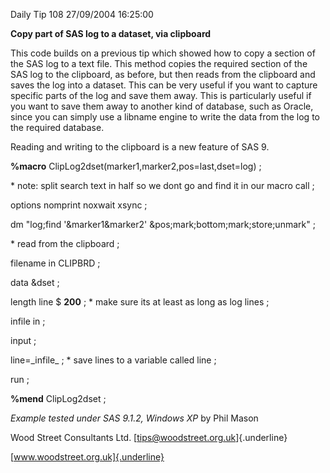 Daily Tip 108 27/09/2004 16:25:00

**Copy part of SAS log to a dataset, via clipboard**

This code builds on a previous tip which showed how to copy a section of
the SAS log to a text file. This method copies the required section of
the SAS log to the clipboard, as before, but then reads from the
clipboard and saves the log into a dataset. This can be very useful if
you want to capture specific parts of the log and save them away. This
is particularly useful if you want to save them away to another kind of
database, such as Oracle, since you can simply use a libname engine to
write the data from the log to the required database.

Reading and writing to the clipboard is a new feature of SAS 9.

**%macro** ClipLog2dset(marker1,marker2,pos=last,dset=log) ;

\* note: split search text in half so we dont go and find it in our
macro call ;

options nomprint noxwait xsync ;

dm \"log;find \'&marker1&marker2\' &pos;mark;bottom;mark;store;unmark\"
;

\* read from the clipboard ;

filename in CLIPBRD ;

data &dset ;

length line \$ **200** ; \* make sure its at least as long as log lines
;

infile in ;

input ;

line=\_infile\_ ; \* save lines to a variable called line ;

run ;

**%mend** ClipLog2dset ;

*Example tested under SAS 9.1.2, Windows XP* by Phil Mason

Wood Street Consultants Ltd. [tips@woodstreet.org.uk]{.underline}

[www.woodstreet.org.uk]{.underline}
